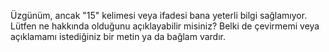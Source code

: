 Üzgünüm, ancak "15" kelimesi veya ifadesi bana yeterli bilgi sağlamıyor. Lütfen ne hakkında olduğunu açıklayabilir misiniz? Belki de çevirmemi veya açıklamamı istediğiniz bir metin ya da bağlam vardır.
